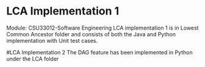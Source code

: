 # LCA Implementation 1 
Module: CSU33012-Software Engineering 
LCA implementation 1 is in Lowest Common Ancestor folder and consists of both the Java and Python implementation with Unit test cases. 

#LCA Implementation 2 
The DAG feature has been implemented in Python under the LCA folder
